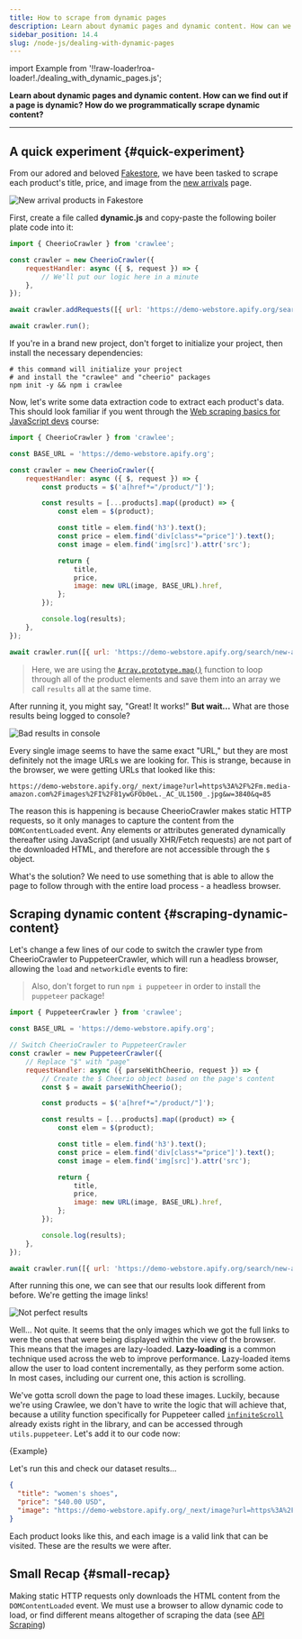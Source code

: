 ```yaml
---
title: How to scrape from dynamic pages
description: Learn about dynamic pages and dynamic content. How can we find out if a page is dynamic? How do we programmatically scrape dynamic content?
sidebar_position: 14.4
slug: /node-js/dealing-with-dynamic-pages
---
```


import Example from '!!raw-loader!roa-loader!./dealing_with_dynamic_pages.js';

**Learn about dynamic pages and dynamic content. How can we find out if a page is dynamic? How do we programmatically scrape dynamic content?**

---

## A quick experiment {#quick-experiment}

From our adored and beloved [Fakestore](https://demo-webstore.apify.org/), we have been tasked to scrape each product's title, price, and image from the [new arrivals](https://demo-webstore.apify.org/search/new-arrivals) page.

![New arrival products in Fakestore](./images/new-arrivals.jpg)

First, create a file called **dynamic.js** and copy-paste the following boiler plate code into it:

```js
import { CheerioCrawler } from 'crawlee';

const crawler = new CheerioCrawler({
    requestHandler: async ({ $, request }) => {
        // We'll put our logic here in a minute
    },
});

await crawler.addRequests([{ url: 'https://demo-webstore.apify.org/search/new-arrivals' }]);

await crawler.run();
```

If you're in a brand new project, don't forget to initialize your project, then install the necessary dependencies:

```shell
# this command will initialize your project
# and install the "crawlee" and "cheerio" packages
npm init -y && npm i crawlee
```

Now, let's write some data extraction code to extract each product's data. This should look familiar if you went through the [Web scraping basics for JavaScript devs](/academy/scraping-basics-javascript) course:

```js
import { CheerioCrawler } from 'crawlee';

const BASE_URL = 'https://demo-webstore.apify.org';

const crawler = new CheerioCrawler({
    requestHandler: async ({ $, request }) => {
        const products = $('a[href*="/product/"]');

        const results = [...products].map((product) => {
            const elem = $(product);

            const title = elem.find('h3').text();
            const price = elem.find('div[class*="price"]').text();
            const image = elem.find('img[src]').attr('src');

            return {
                title,
                price,
                image: new URL(image, BASE_URL).href,
            };
        });

        console.log(results);
    },
});

await crawler.run([{ url: 'https://demo-webstore.apify.org/search/new-arrivals' }]);
```

> Here, we are using the [`Array.prototype.map()`](https://developer.mozilla.org/en-US/docs/Web/JavaScript/Reference/Global_Objects/Array/map) function to loop through all of the product elements and save them into an array we call `results` all at the same time.

After running it, you might say, "Great! It works!" **But wait...** What are those results being logged to console?

![Bad results in console](./images/bad-results.png)

Every single image seems to have the same exact "URL," but they are most definitely not the image URLs we are looking for. This is strange, because in the browser, we were getting URLs that looked like this:

```text
https://demo-webstore.apify.org/_next/image?url=https%3A%2F%2Fm.media-amazon.com%2Fimages%2FI%2F81ywGFOb0eL._AC_UL1500_.jpg&w=3840&q=85
```

The reason this is happening is because CheerioCrawler makes static HTTP requests, so it only manages to capture the content from the `DOMContentLoaded` event. Any elements or attributes generated dynamically thereafter using JavaScript (and usually XHR/Fetch requests) are not part of the downloaded HTML, and therefore are not accessible through the `$` object.

What's the solution? We need to use something that is able to allow the page to follow through with the entire load process - a headless browser.

## Scraping dynamic content {#scraping-dynamic-content}

Let's change a few lines of our code to switch the crawler type from CheerioCrawler to PuppeteerCrawler, which will run a headless browser, allowing the `load` and `networkidle` events to fire:

> Also, don't forget to run `npm i puppeteer` in order to install the `puppeteer` package!

```js
import { PuppeteerCrawler } from 'crawlee';

const BASE_URL = 'https://demo-webstore.apify.org';

// Switch CheerioCrawler to PuppeteerCrawler
const crawler = new PuppeteerCrawler({
    // Replace "$" with "page"
    requestHandler: async ({ parseWithCheerio, request }) => {
        // Create the $ Cheerio object based on the page's content
        const $ = await parseWithCheerio();

        const products = $('a[href*="/product/"]');

        const results = [...products].map((product) => {
            const elem = $(product);

            const title = elem.find('h3').text();
            const price = elem.find('div[class*="price"]').text();
            const image = elem.find('img[src]').attr('src');

            return {
                title,
                price,
                image: new URL(image, BASE_URL).href,
            };
        });

        console.log(results);
    },
});

await crawler.run([{ url: 'https://demo-webstore.apify.org/search/new-arrivals' }]);
```

After running this one, we can see that our results look different from before. We're getting the image links!

![Not perfect results](./images/almost-there.png)

Well... Not quite. It seems that the only images which we got the full links to were the ones that were being displayed within the view of the browser. This means that the images are lazy-loaded. **Lazy-loading** is a common technique used across the web to improve performance. Lazy-loaded items allow the user to load content incrementally, as they perform some action. In most cases, including our current one, this action is scrolling.

We've gotta scroll down the page to load these images. Luckily, because we're using Crawlee, we don't have to write the logic that will achieve that, because a utility function specifically for Puppeteer called [`infiniteScroll`](https://crawlee.dev/api/puppeteer-crawler/namespace/puppeteerUtils#infiniteScroll) already exists right in the library, and can be accessed through `utils.puppeteer`. Let's add it to our code now:

<RunnableCodeBlock className="language-js" type="puppeteer">
    {Example}
</RunnableCodeBlock>

Let's run this and check our dataset results...

```json
{
  "title": "women's shoes",
  "price": "$40.00 USD",
  "image": "https://demo-webstore.apify.org/_next/image?url=https%3A%2F%2Fdummyjson.com%2Fimage%2Fi%2Fproducts%2F46%2F1.jpg&w=3840&q=85"
}
```

Each product looks like this, and each image is a valid link that can be visited. These are the results we were after.

## Small Recap {#small-recap}

Making static HTTP requests only downloads the HTML content from the `DOMContentLoaded` event. We must use a browser to allow dynamic code to load, or find different means altogether of scraping the data (see [API Scraping](../../webscraping/api_scraping/index.md))

